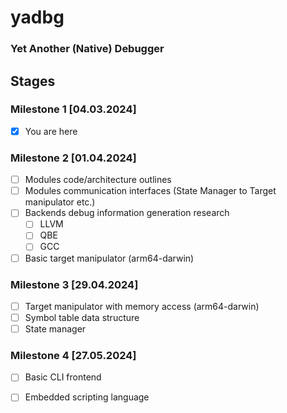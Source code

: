 # yadbg

### Yet Another (Native) Debugger

## Stages

### Milestone 1 [04.03.2024]

- [X] You are here

### Milestone 2 [01.04.2024]

- [ ] Modules code/architecture outlines
- [ ] Modules communication interfaces (State Manager to Target manipulator etc.)
- [ ] Backends debug information generation research
    - [ ] LLVM
    - [ ] QBE
    - [ ] GCC
- [ ] Basic target manipulator (arm64-darwin)

### Milestone 3 [29.04.2024]

- [ ] Target manipulator with memory access (arm64-darwin)
- [ ] Symbol table data structure
- [ ] State manager

### Milestone 4 [27.05.2024]

- [ ] Basic CLI frontend
- [ ] Embedded scripting language

